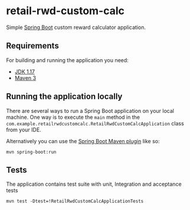 # retail-rwd-custom-calc

Simple [Spring Boot](http://projects.spring.io/spring-boot/) custom reward calculator application.

## Requirements

For building and running the application you need:

- [JDK 1.17](http://www.oracle.com/technetwork/java/javase/downloads/jdk8-downloads-2133151.html)
- [Maven 3](https://maven.apache.org)

## Running the application locally

There are several ways to run a Spring Boot application on your local machine. One way is to execute the `main` method in the `com.example.retailrwdcustomcalc.RetailRwdCustomCalcApplication` class from your IDE.

Alternatively you can use the [Spring Boot Maven plugin](https://docs.spring.io/spring-boot/docs/current/reference/html/build-tool-plugins-maven-plugin.html) like so:

```shell
mvn spring-boot:run
```

## Tests
The application contains test suite with unit, Integration and acceptance tests
~~~~
mvn test -Dtest=!RetailRwdCustomCalcApplicationTests
